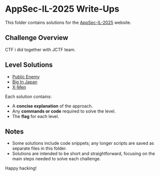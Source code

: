 # AppSec-IL-2025 Write-Ups

This folder contains solutions for the [AppSec-IL-2025](https://appsecil25.ctf.today/) website. 

## Challenge Overview
CTF i did together with JCTF team. 
 
## Level Solutions
- [Public Enemy](./Public%20Enemy/PublicEnemy.md)
- [Big In Japan](./Big%20In%20Japan/BigInJapan.md)
- [X-Men](./X-Men/X-Men.md)  

Each solution contains:
- A **concise explanation** of the approach.
- Any **commands or code** required to solve the level.
- The **flag** for each level.

## Notes
- Some solutions include code snippets; any longer scripts are saved as separate files in this folder.
- Solutions are intended to be short and straightforward, focusing on the main steps needed to solve each challenge.
  
Happy hacking!
